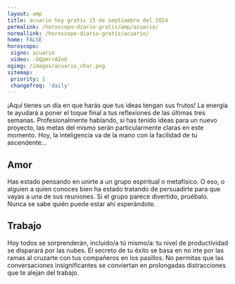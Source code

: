 ```yaml
---
layout: amp
title: acuario hoy gratis 15 de septiembre del 2024 
permalink: /horoscopo-diario-gratis/amp/acuario/
normallink: /horoscopo-diario-gratis/acuario/
home: FALSE
horoscopo:
 signo: acuario
 video: -DQpmrrAIeU
ogimg: /images/acuario_char.png
sitemap:
 priority: 1
 changefreq: 'daily'
---
```



¡Aquí tienes un día en que harás que tus ideas tengan sus frutos! La energía te ayudará a poner el toque final a tus reflexiones de las últimas tres semanas. Profesionalmente hablando, si has tenido ideas para un nuevo proyecto, las metas del mismo serán particularmente claras en este momento. Hoy, la inteligencia va de la mano con la facilidad de tu ascendente...

## Amor

Has estado pensando en unirte a un grupo espiritual o metafísico. O eso, o alguien a quien conoces bien ha estado tratando de persuadirte para que vayas a una de sus reuniones. Si el grupo parece divertido, pruébalo. Nunca se sabe quién puede estar ahí esperándote.

## Trabajo

Hoy todos se sorprenderán, incluido/a tú mismo/a: tu nivel de productividad se disparará por las nubes. El secreto de tu éxito se basa en no irte por las ramas al cruzarte con tus compañeros en los pasillos. No permitas que las conversaciones insignificantes se conviertan en prolongadas distracciones que te alejan del trabajo.
